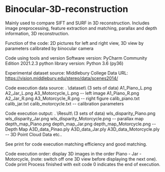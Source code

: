 
# Binocular-3D-reconstruction
Mainly used to compare SIFT and SURF in 3D reconstruction. Includes image preprocessing, feature extraction and matching, parallax and depth information, 3D reconstruction.

Function of the code: 2D pictures for left and right view, 3D view by parameters calibrated by binocular camera

Code using tools and version
Software version: PyCharm Community Edition 2021.2.3
python library version: Python 3.6 (py36)

Experimental dataset source: Middlebury College
Data URL: https://vision.middlebury.edu/stereo/data/scenes2014/

Code execution data source: . \dataset\ (3 sets of data)
A1_Piano_L.png A2_Jar_L.png A3_Motorcycle_L.png -- left image
A1_Piano_R.png A2_Jar_R.png A3_Motorcycle_R.png -- right figure
calib_piano.txt calib_jar.txt calib_motorcycle.txt -- calibration parameters

Code execution output: . \Result\ (3 sets of data)
wls_disparity_Piano.png wls_disparity_Jar.png wls_disparity_Motorcycle.png -- parallax map
depth_map_Piano.png depth_map_Jar.png depth_map_Motorcycle.png -- Depth Map
A3D_data_Pinao.ply A3D_data_Jar.ply A3D_data_Motorcycle.ply -- 3D Point Cloud Data
etc..

See print for code execution matching efficiency and good matching.

 
Code execution order: display 3D images in the order Piano - Jar - Motorcycle, (note: switch off one 3D view before displaying the next one).
Code print Process finished with exit code 0 indicates the end of execution.
